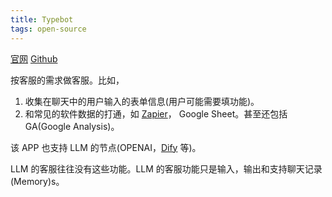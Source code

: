 ```yaml
---
title: Typebot
tags: open-source
---
```


[官网](https://typebot.io/) [Github](https://github.com/baptisteArno/typebot.io)

按客服的需求做客服。比如，
1. 收集在聊天中的用户输入的表单信息(用户可能需要填功能)。
2. 和常见的软件数据的打通，如 [Zapier](../../../../application/connect-app/zapier.md)， Google Sheet。甚至还包括 GA(Google Analysis)。

该 APP 也支持 LLM 的节点(OPENAI，[Dify](../../infra/saas/dify.md) 等)。 

LLM 的客服往往没有这些功能。LLM 的客服功能只是输入，输出和支持聊天记录(Memory)s。
